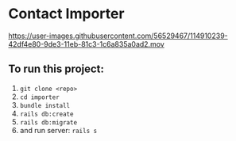 # Contact Importer

https://user-images.githubusercontent.com/56529467/114910239-42df4e80-9de3-11eb-81c3-1c6a835a0ad2.mov

## To run this project:
1. `git clone <repo>`
2. `cd importer`
3. `bundle install`
4. `rails db:create`
5. `rails db:migrate`
6. and run server: `rails s`
